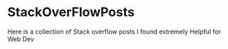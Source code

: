 # StackOverFlowPosts
Here is a collection of Stack overflow posts I found extremely Helpful for Web Dev
